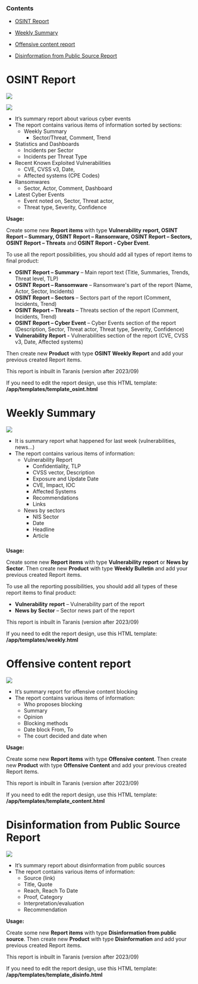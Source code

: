 ﻿### Contents

- [OSINT Report](#_toc1)

- [Weekly Summary](#_toc2)

- [Offensive content report](#_toc3)

- [Disinformation from Public Source Report](#_toc4)

# <a id="_toc1"></a>OSINT Report

![](images/report_01.png)

![](images/report_02.png)

- It’s summary report about various cyber events
- The report contains various items of information sorted by sections:
  - Weekly Summary
    - Sector/Threat, Comment, Trend
- Statistics and Dashboards
  - Incidents per Sector
  - Incidents per Threat Type
- Recent Known Exploited Vulnerabilities
  - CVE, CVSS v3, Date,
  - Affected systems (CPE Codes)
- Ransomwares
  - Sector, Actor, Comment, Dashboard
- Latest Cyber Events
  - Event noted on, Sector, Threat actor,
  - Threat type, Severity, Confidence

**Usage:**

Create some new **Report items** with type **Vulnerability** **report, OSINT Report – Summary, OSINT Report – Ransomware, OSINT Report – Sectors, OSINT Report – Threats** and **OSINT Report - Cyber Event**.

To use all the report possibilities, you should add all types of report items to final product:

- **OSINT Report – Summary** – Main report text (Title, Summaries, Trends, Threat level, TLP)
- **OSINT Report – Ransomware** – Ransomware's part of the report (Name, Actor, Sector, Incidents)
- **OSINT Report – Sectors** – Sectors part of the report (Comment, Incidents, Trend)
- **OSINT Report – Threats** – Threats section of the report (Comment, Incidents, Trend)
- **OSINT Report – Cyber Event** – Cyber Events section of the report (Description, Sector, Threat actor, Threat type, Severity, Confidence)
- **Vulnerability Report -** Vulnerabilities section of the report (CVE, CVSS v3, Date, Affected systems)

Then create new **Product** with type **OSINT Weekly Report** and add your previous created Report items.

This report is inbuilt in Taranis (version after 2023/09)

If you need to edit the report design, use this HTML template: **/app/templates/template\_osint.html**

# <a id="_toc2"></a>Weekly Summary

![](images/report_03.png)

- It is summary report what happened for last week (vulnerabilities, news...)
- The report contains various items of information:
  - Vulnerability Report
    - Confidentiality, TLP
    - CVSS vector, Description
    - Exposure and Update Date
    - CVE, Impact, IOC
    - Affected Systems
    - Recommendations
    - Links
  - News by sectors
    - NIS Sector
    - Date
    - Headline
    - Article
###
**Usage:**

Create some new **Report items** with type **Vulnerability** **report** or **News by Sector**. Then create new **Product** with type **Weekly Bulletin** and add your previous created Report items.

To use all the reporting possibilities, you should add all types of these report items to final product:

- **Vulnerability** **report** – Vulnerability part of the report
- **News by Sector** – Sector news part of the report

This report is inbuilt in Taranis (version after 2023/09)

If you need to edit the report design, use this HTML template: **/app/templates/weekly.html**

# <a id="_toc3"></a>Offensive content report

![](images/report_04.png)

- It’s summary report for offensive content blocking
- The report contains various items of information:
  - Who proposes blocking
  - Summary
  - Opinion
  - Blocking methods
  - Date block From, To
  - The court decided and date when

**Usage:**

Create some new **Report items** with type **Offensive content**. Then create new **Product** with type **Offensive Content** and add your previous created Report items.

This report is inbuilt in Taranis (version after 2023/09)

If you need to edit the report design, use this HTML template: **/app/templates/template\_content.html**

# <a id="_toc4"></a>Disinformation from Public Source Report

![](images/report_05.png)

- It’s summary report about disinformation from public sources
- The report contains various items of information:
  - Source (link)
  - Title, Quote
  - Reach, Reach To Date
  - Proof, Category
  - Interpretation/evaluation
  - Recommendation

**Usage:**

Create some new **Report items** with type **Disinformation from public source**. Then create new **Product** with type **Disinformation** and add your previous created Report items.

This report is inbuilt in Taranis (version after 2023/09)

If you need to edit the report design, use this HTML template: **/app/templates/template\_disinfo.html**
